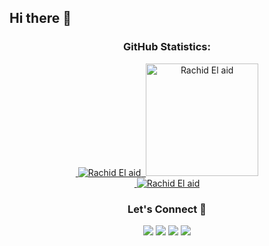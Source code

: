 ## Hi there 👋

<!--
**Abourhim/Abourhim** is a ✨ _special_ ✨ repository because its `README.md` (this file) appears on your GitHub profile.

Here are some ideas to get you started:

- 🔭 I’m currently working on ...
- 🌱 I’m currently learning ...
- 👯 I’m looking to collaborate on ...
- 🤔 I’m looking for help with ...
- 💬 Ask me about ...
- 📫 How to reach me: ...
- 😄 Pronouns: ...
- ⚡ Fun fact: ...
-->
<h3 align="center">GitHub Statistics:</h3>
<p align="center">
   <a href="https://github.com/rachidelaid">
 &nbsp;<img src="https://github-readme-stats.vercel.app/api?username=rachidelaid&show_icons=true&theme=radical&locale=en" alt="Rachid El aid" />
   &nbsp;<img height="180em" src="https://github-readme-stats.vercel.app/api/top-langs/?username=rachidelaid&show_icons=true&theme=radical&layout=compact" alt="Rachid El aid" />
    <br>
 &nbsp;<img src="https://github-readme-streak-stats.herokuapp.com/?user=rachidelaid&theme=radical" alt="Rachid El aid" />
     </a>
</p>

<h3 align="center">Let's Connect 🤝</h3>
<div align="center">
<a target="_blank"
href="https://www.linkedin.com/in/rachidelaid/"><img
src="https://img.shields.io/badge/-LinkedIn-0077b5?style=for-the-badge&logo=LinkedIn&logoColor=white"></img></a> 
<a target="_blank"
href="mailto:rachidelaid@outlook.com"><img
src="https://img.shields.io/badge/-Outlook-1DA1F2?style=for-the-badge&logo=Outlook&logoColor=white"></img></a>
<a target="_blank"
href="https://twitter.com/elaidrachid"><img
src="https://img.shields.io/badge/-Twitter-1DA1F2?style=for-the-badge&logo=Twitter&logoColor=white"></img></a>
<a target="_blank"
href="https://angel.co/u/rachidelaid"><img
src="https://img.shields.io/badge/-AngelList-1DA1F2?style=for-the-badge&logo=Outlook&logoColor=white"></img></a>
</div>
